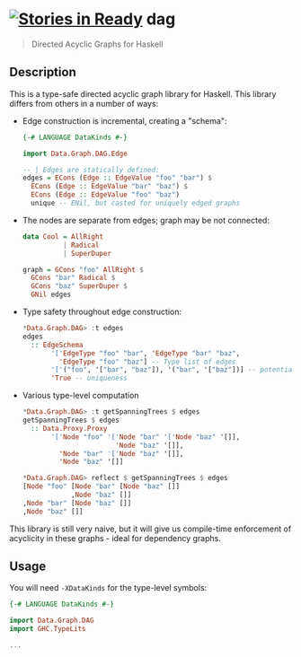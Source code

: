 [![Stories in Ready](https://badge.waffle.io/athanclark/dag.png?label=ready&title=Ready)](https://waffle.io/athanclark/dag)
dag
===

> Directed Acyclic Graphs for Haskell

## Description

This is a type-safe directed acyclic graph library for Haskell. This library
differs from others in a number of ways:

- Edge construction is incremental, creating a "schema":

  ```haskell
  {-# LANGUAGE DataKinds #-}

  import Data.Graph.DAG.Edge

  -- | Edges are statically defined:
  edges = ECons (Edge :: EdgeValue "foo" "bar") $
    ECons (Edge :: EdgeValue "bar" "baz") $
    ECons (Edge :: EdgeValue "foo" "baz")
    unique -- ENil, but casted for uniquely edged graphs
  ```

- The nodes are separate from edges; graph may be not connected:

  ```haskell
  data Cool = AllRight
            | Radical
            | SuperDuper

  graph = GCons "foo" AllRight $
    GCons "bar" Radical $
    GCons "baz" SuperDuper $
    GNil edges
  ```

- Type safety throughout edge construction:

  ```haskell
  *Data.Graph.DAG> :t edges
  edges
    :: EdgeSchema
         '['EdgeType "foo" "bar", 'EdgeType "bar" "baz",
           'EdgeType "foo" "baz"] -- Type list of edges
         '['("foo", '["bar", "baz"]), '("bar", '["baz"])] -- potential loops
         'True -- uniqueness
  ```

- Various type-level computation

  ```haskell
  *Data.Graph.DAG> :t getSpanningTrees $ edges
  getSpanningTrees $ edges
    :: Data.Proxy.Proxy
         '['Node "foo" '['Node "bar" '['Node "baz" '[]],
                         'Node "baz" '[]],
           'Node "bar" '['Node "baz" '[]],
           'Node "baz" '[]]

  *Data.Graph.DAG> reflect $ getSpanningTrees $ edges
  [Node "foo" [Node "bar" [Node "baz" []]
              ,Node "baz" []]
  ,Node "bar" [Node "baz" []]
  ,Node "baz" []]
  ```

This library is still very naive, but it will give us compile-time enforcement
of acyclicity in these graphs - ideal for dependency graphs.

## Usage

You will need `-XDataKinds` for the type-level symbols:

```haskell
{-# LANGUAGE DataKinds #-}

import Data.Graph.DAG
import GHC.TypeLits

...
```
